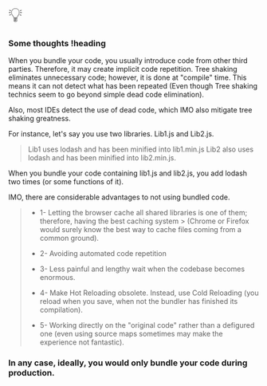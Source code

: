 <span style="font-size:40px;">💡</span>

### Some thoughts !heading

When you bundle your code, you usually introduce code from other third parties. Therefore, it may create implicit code repetition. Tree shaking eliminates unnecessary code; however, it is done at "compile" time. This means it can not detect what has been repeated (Even though Tree shaking technics seem to go beyond simple dead code elimination).

Also, most IDEs detect the use of dead code, which IMO also mitigate tree shaking greatness.

For instance, let's say you use two libraries.
Lib1.js and Lib2.js.
> Lib1 uses lodash and has been minified into lib1.min.js
> Lib2 also uses lodash and has been minified into lib2.min.js.

When you bundle your code containing lib1.js and lib2.js, you add lodash two times (or some functions of it).

IMO, there are considerable advantages to not using bundled code.

> - 1- Letting the browser cache all shared libraries is one of them; therefore, having the best caching system
    > (Chrome or Firefox would surely know the best way to cache files coming from a common ground).
>
>
> - 2- Avoiding automated code repetition
>
>
> - 3- Less painful and lengthy wait when the codebase becomes enormous.
>
>
> - 4- Make Hot Reloading obsolete. Instead, use Cold Reloading (you reload when you save, when not the bundler has
    finished its compilation).
>
>
> - 5- Working directly on the "original code" rather than a defigured one (even using source maps sometimes may make
    the experience not fantastic).
>
>

### In any case, ideally, **you would only bundle your code during production.**


